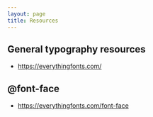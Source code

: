 ```yaml
---
layout: page
title: Resources
---
```


## General typography resources

- https://everythingfonts.com/

## @font-face

- https://everythingfonts.com/font-face


